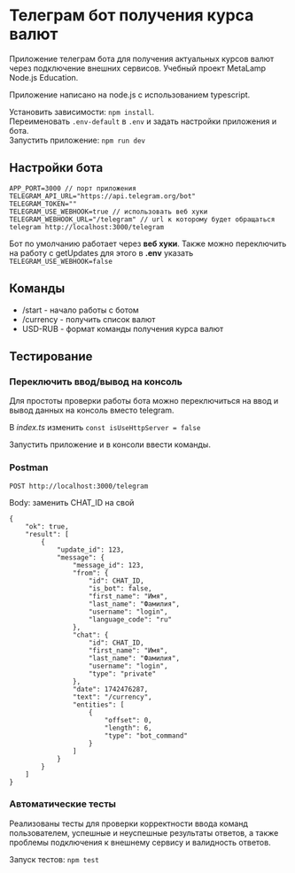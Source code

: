 # Телеграм бот получения курса валют

Приложение телеграм бота для получения актуальных курсов валют через подключение внешних сервисов. Учебный проект MetaLamp Node.js Education.

Приложение написано на node.js с использованием typescript.

Установить зависимости: `npm install`.<br>
Переименовать `.env-default` в `.env` и задать настройки приложения и бота.<br>
Запустить приложение: `npm run dev`

## Настройки бота ##

```
APP_PORT=3000 // порт приложения
TELEGRAM_API_URL="https://api.telegram.org/bot"
TELEGRAM_TOKEN=""
TELEGRAM_USE_WEBHOOK=true // использовать веб хуки
TELEGRAM_WEBHOOK_URL="/telegram" // url к которому будет обращаться telegram http://localhost:3000/telegram
```

Бот по умолчанию работает через **веб хуки**. Также можно переключить на работу с getUpdates для этого в **.env** указать `TELEGRAM_USE_WEBHOOK=false` 

## Команды ##

* /start - начало работы с ботом
* /currency - получить список валют
* USD-RUB - формат команды получения курса валют

## Тестирование ##

### Переключить ввод/вывод на консоль ###
Для простоты проверки работы бота можно переключиться на ввод и вывод данных на консоль вместо telegram.

В *index.ts* изменить `const isUseHttpServer = false`

Запустить приложение и в консоли ввести команды.

### Postman ###

`POST http://localhost:3000/telegram`

Body: заменить CHAT_ID на свой
```
{
    "ok": true,
    "result": [
        {
            "update_id": 123,
            "message": {
                "message_id": 123,
                "from": {
                    "id": CHAT_ID,
                    "is_bot": false,
                    "first_name": "Имя",
                    "last_name": "Фамилия",
                    "username": "login",
                    "language_code": "ru"
                },
                "chat": {
                    "id": CHAT_ID,
                    "first_name": "Имя",
                    "last_name": "Фамилия",
                    "username": "login",
                    "type": "private"
                },
                "date": 1742476287,
                "text": "/currency",
                "entities": [
                    {
                        "offset": 0,
                        "length": 6,
                        "type": "bot_command"
                    }
                ]
            }
        }
    ]
}
```

### Автоматические тесты ###
Реализованы тесты для проверки корректности ввода команд пользователем, успешные и неуспешные результаты ответов, а также проблемы подключения к внешнему сервису и валидность ответов.

Запуск тестов: `npm test`
